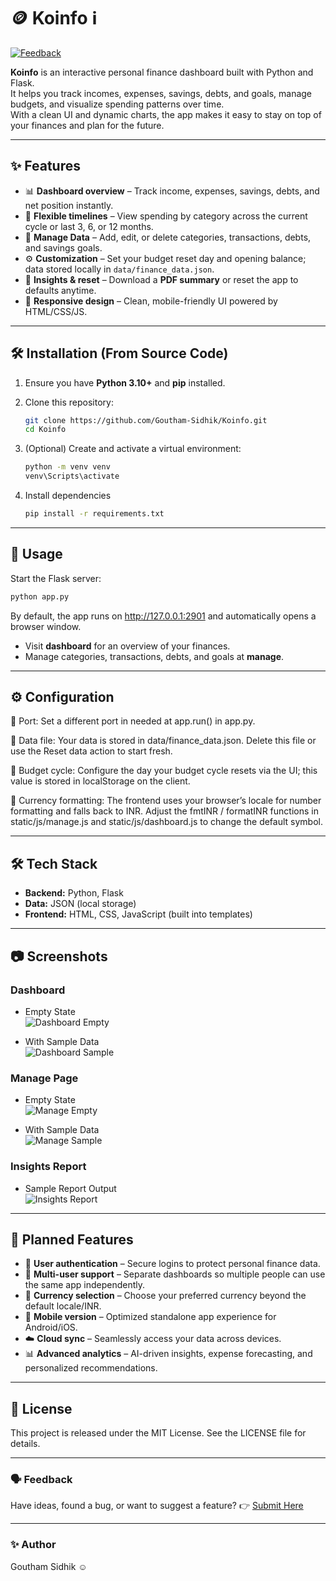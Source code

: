 # 🪙 Koinfo ℹ️
[![Feedback](https://img.shields.io/badge/Feedback-Submit%20Here-blue)](https://forms.gle/BuNuWwk2CH3NVPou8)

**Koinfo** is an interactive personal finance dashboard built with Python and Flask.  
It helps you track incomes, expenses, savings, debts, and goals, manage budgets, and visualize spending patterns over time.  
With a clean UI and dynamic charts, the app makes it easy to stay on top of your finances and plan for the future.

---

## ✨ Features

- 📊 **Dashboard overview** – Track income, expenses, savings, debts, and net position instantly.  
- 🔄 **Flexible timelines** – View spending by category across the current cycle or last 3, 6, or 12 months.  
- 📝 **Manage Data** – Add, edit, or delete categories, transactions, debts, and savings goals.  
- ⚙️ **Customization** – Set your budget reset day and opening balance; data stored locally in `data/finance_data.json`.  
- 📑 **Insights & reset** – Download a **PDF summary** or reset the app to defaults anytime.  
- 📱 **Responsive design** – Clean, mobile-friendly UI powered by HTML/CSS/JS.  


---

## 🛠️ Installation (From Source Code)

1. Ensure you have **Python 3.10+** and **pip** installed.  
2. Clone this repository:
   ```bash
   git clone https://github.com/Goutham-Sidhik/Koinfo.git
   cd Koinfo
   ```
3. (Optional) Create and activate a virtual environment:
   ```bash
   python -m venv venv
   venv\Scripts\activate
   ```

4. Install dependencies  
   ```bash
   pip install -r requirements.txt
   ```
---

## 🚀 Usage

   Start the Flask server:
   ```bash
   python app.py
   ```
By default, the app runs on http://127.0.0.1:2901 and automatically opens a browser window.
   - Visit **dashboard** for an overview of your finances.
   - Manage categories, transactions, debts, and goals at **manage**.

---

## ⚙️ Configuration

🔌 Port: Set a different port in needed at app.run() in app.py.

📂 Data file: Your data is stored in data/finance_data.json. Delete this file or use the Reset data action to start fresh.

📅 Budget cycle: Configure the day your budget cycle resets via the UI; this value is stored in localStorage on the client.

💱 Currency formatting: The frontend uses your browser’s locale for number formatting and falls back to INR.
Adjust the fmtINR / formatINR functions in static/js/manage.js and static/js/dashboard.js to change the default symbol.

---

## 🛠️ Tech Stack

- **Backend:** Python, Flask
- **Data:** JSON (local storage)
- **Frontend:** HTML, CSS, JavaScript (built into templates)

---

## 📷 Screenshots

### Dashboard  
- Empty State  
![Dashboard Empty](preview/dashboard-empty.png)  

- With Sample Data  
![Dashboard Sample](preview/dashboard-sample.png)  

### Manage Page  
- Empty State  
![Manage Empty](preview/manage-empty.png)  

- With Sample Data  
![Manage Sample](preview/manage-sample.png)  

### Insights Report  
- Sample Report Output  
![Insights Report](preview/insights-report-sample.png) 

---

## 📌 Planned Features

- 🔐 **User authentication** – Secure logins to protect personal finance data.  
- 👥 **Multi-user support** – Separate dashboards so multiple people can use the same app independently.  
- 💱 **Currency selection** – Choose your preferred currency beyond the default locale/INR.  
- 📱 **Mobile version** – Optimized standalone app experience for Android/iOS.  
- ☁️ **Cloud sync** – Seamlessly access your data across devices.  
- 📊 **Advanced analytics** – AI-driven insights, expense forecasting, and personalized recommendations.  

---

## 📜 License

This project is released under the MIT License. See the LICENSE file for details.

---

### 🗣️ Feedback  
 
Have ideas, found a bug, or want to suggest a feature? 👉 [Submit Here](https://forms.gle/BuNuWwk2CH3NVPou8)

---

### ✨ Author

Goutham Sidhik ☺️
